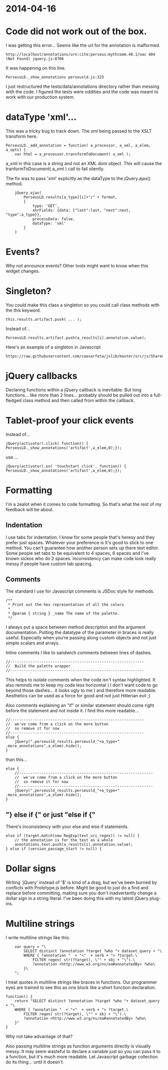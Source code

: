 # 2014-04-16
# Code did not work out of the box.

I was getting this error... Seems like the url for the annotation is malformed.

	http://localhost/annotations/urn:cite:perseus:mythcomm.40.1/oac 404 (Not Found) jquery.js:8706

It was happening on this line.

	PerseusLD._show_annotations perseusld.js:323

I just restructured the tests/data/annotations directory rather than messing with the code.
I figured the tests were oddities and the code was meant to work with our production system.

# dataType 'xml'...
This was a tricky bug to track down.
The xml being passed to the XSLT transform here.

	PerseusLD._add_annotation = function( a_processor, a_xml, a_elem, a_opts) {
		var html = a_processor.transformToDocument( a_xml );

a_xml in this case is a string and not an XML dom object.
This will cause the tranformToDocument( a_xml ) call to fail silently.

The fix was to pass 'xml' explicitly as the dataType to the jQuery.ajax() method.

		jQuery.ajax( 
			PerseusLD.results[a_type][i]+"/" + format,
			{
				type: 'GET',
				xhrFields: {data: {"last":last, "next":next, "type":a_type}},
				processData: false,
				dataType: 'xml'
			}
		)

# Events?
Why not announce events?  Other tools might want to know when this widget changes.

# Singleton?
You could make this class a singleton so you could call class methods with the this keyword.

	this.results.artifact.push( ... );

Instead of...

	PerseusLD.results.artifact.push(a_results[i].annotation.value);

Here's an example of a singleton in Javascript

	https://raw.githubusercontent.com/caesarfeta/jslib/master/src/js/SharedConfig.js

# jQuery callbacks
Declaring functions within a jQuery callback is inevitable.  But long functions... like more than 2 lines... probably should be pulled out into a full-fledged class method and then called from within the callback.

# Tablet-proof your click events
Instead of... 

	jQuery(activator).click( function() { PerseusLD._show_annotations('artifact',a_elem,0);});

use ...

	jQuery(activator).on( 'touchstart click', function() { PerseusLD._show_annotations('artifact',a_elem,0);});

# Formatting
I'm a zealot when it comes to code formatting.
So that's what the rest of my feedback will be about.

## Indentation
I use tabs for indentation.  I know for some people that's heresy and they prefer just spaces.
Whatever your preference is it's good to stick to one method.
You can't guarantee how another person sets up there text editor.
Some people set tabs to be equivalent to 4 spaces, 6 spaces and I've known sickos who do 2 spaces.
Inconsistency can make code look really messy if people have custom tab spacing.

## Comments
The standard I use for Javascript comments is JSDoc style for methods.

	/**
	 * Print out the hex representation of all the colors
	 *
	 * @param { string } _name The name of the palette.
	 */

I always put a space between method description and the argument documentation.
Putting the datatype of the parameter in braces is really useful.
Especially when you're passing along custom objects and not just simple scalars and arrays.

Inline comments I like to sandwich comments between lines of dashes.

	//------------------------------------------------------------
	//  Build the palette wrapper
	//------------------------------------------------------------

This helps to isolate comments when the code isn't syntax highlighted.
It also reminds me to keep my code less horizontal ( I don't want code to go beyond those dashes... it looks ugly to me ) and therefore more readable.  Aesthetics can be used as a force for good and not just Hitlerian evil ;)

Also comments explaining an "if" or similar statement should come right before the statement and not inside it.
I find this more readable...

	//------------------------------------------------------------
	//  we've come from a click on the more button 
	//  so remove it for now
	//------------------------------------------------------------
	else {
		jQuery(".perseusld_results.perseusld_"+a_type+" .more_annotations",a_elem).hide();
	}

than this...

	else {
		//------------------------------------------------------------
		//  we've come from a click on the more button 
		//  so remove it for now
		//------------------------------------------------------------
		jQuery(".perseusld_results.perseusld_"+a_type+" .more_annotations",a_elem).hide();
	}

## "} else if {" or just "else if {"
There's inconsistency with your else and else if statements. 

	else if (target.match(new RegExp(text_uri_regex)) != null) {
	    // the annotation is for the text as a whole
	    annotations.text.push(a_results[i].annotation.value);
	} else if (version_passage_start != null) {

# Dollar signs
Writing 'jQuery' instead of '$' is kind of a drag, but we've been burned by conflicts with Prototype.js before.
Might be good to just do a find and replace before committing, 
making sure you don't inadvertantly change a dollar sign in a string literal.
I've been doing this with my latest jQuery plug-ins.

# Multiline strings
I write multiline strings like this.

		var query = "\
			SELECT distinct ?annotation ?target ?who "+ dataset_query + "\
	    	WHERE { ?annotation "  + "<"  + verb + "> ?target.\
				FILTER regex( str(?target), \"" + sbj + "\").\
				?annotation <http://www.w3.org/ns/oa#annotatedBy> ?who\
			}\
		";

I treat quotes in multiline strings like braces in functions.
Our programmer eyes are trained to see this as one block like a short function declaration.

	function() {
		return "SELECT distinct ?annotation ?target ?who "+ dataset_query + "\
    	WHERE { ?annotation "  + "<"  + verb + "> ?target.\
			FILTER regex( str(?target), \"" + sbj + "\").\
			?annotation <http://www.w3.org/ns/oa#annotatedBy> ?who\
		}"
	}

Why not take advantage of that?

Also passing multiline strings as function arguments directly is visually messy.
It may seem wasteful to declare a variable just so you can pass it to a function, but it's much more readable.
Let Javascript garbage collection do its thing... until it doesn't.